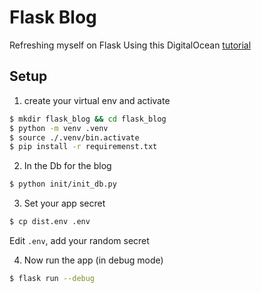 # Flask Blog

Refreshing myself on Flask
Using this
DigitalOcean [tutorial](https://www.digitalocean.com/community/tutorials/how-to-make-a-web-application-using-flask-in-python-3)

## Setup

1. create your virtual env and activate

```bash
$ mkdir flask_blog && cd flask_blog
$ python -m venv .venv
$ source ./.venv/bin.activate
$ pip install -r requiremenst.txt


```

2. In the Db for the blog

```bash
$ python init/init_db.py
```

3. Set your app secret

```bash
$ cp dist.env .env
```

Edit `.env`, add your random secret

4. Now run the app (in debug mode)

```bash
$ flask run --debug
```

